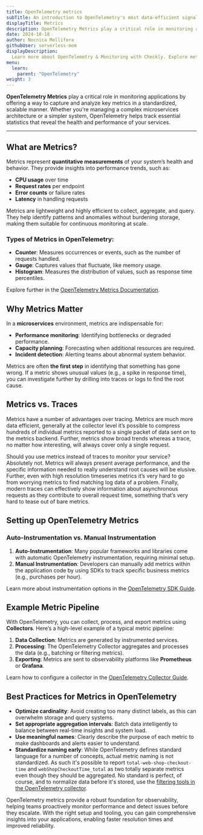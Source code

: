 ```yaml
---
title: OpenTelemetry metrics
subTitle: An introduction to OpenTelemetry's most data-efficient signal
displayTitle: Metrics
description: OpenTelemetry Metrics play a critical role in monitoring applications by offering a way to capture and analyze key metrics in a standardized, scalable manner. Whether you're managing a complex microservices architecture or a simpler system, OpenTelemetry helps track essential statistics that reveal the health and performance of your services.
date: 2024-10-18
author: Nocnica Mellifera
githubUser: serverless-mom
displayDescription: 
  Learn more about OpenTelemetry & Monitoring with Checkly. Explore metrics, one of the three pillars of observability.
menu:
  learn:
    parent: "OpenTelemetry"
weight: 3
---
```

**OpenTelemetry Metrics** play a critical role in monitoring applications by offering a way to capture and analyze key metrics in a standardized, scalable manner. Whether you're managing a complex microservices architecture or a simpler system, OpenTelemetry helps track essential statistics that reveal the health and performance of your services.

---

## What are Metrics?

Metrics represent **quantitative measurements** of your system’s health and behavior. They provide insights into performance trends, such as:

- **CPU usage** over time
- **Request rates** per endpoint
- **Error counts** or failure rates
- **Latency** in handling requests

Metrics are lightweight and highly efficient to collect, aggregate, and query. They help identify patterns and anomalies without burdening storage, making them suitable for continuous monitoring at scale.

### Types of Metrics in OpenTelemetry:

- **Counter**: Measures occurrences or events, such as the number of requests handled.
- **Gauge**: Captures values that fluctuate, like memory usage.
- **Histogram**: Measures the distribution of values, such as response time percentiles.

Explore further in the [OpenTelemetry Metrics Documentation](https://opentelemetry.io/docs/concepts/signals/metrics/).


## Why Metrics Matter

In a **microservices** environment, metrics are indispensable for:

- **Performance monitoring**: Identifying bottlenecks or degraded performance.
- **Capacity planning**: Forecasting when additional resources are required.
- **Incident detection**: Alerting teams about abnormal system behavior.

Metrics are often **the first step** in identifying that something has gone wrong. If a metric shows unusual values (e.g., a spike in response time), you can investigate further by drilling into traces or logs to find the root cause.

## Metrics vs. Traces

Metrics have a number of advantages over tracing. Metrics are much more data efficient, generally at the collector level it’s possible to compress hundreds of individual metrics reported to a single packet of data sent on to the metrics backend. Further, metrics show broad trends whereas a trace, no matter how interesting, will always cover only a single request.

Should you use metrics instead of traces to monitor your service? Absolutely not. Metrics will always present average performance, and the specific information needed to really understand root causes will be elusive. Further, even with high resolution timeseries metrics it’s very hard to go from worrying metrics to find matching log data of a problem. Finally, modern traces can effectively show information about asynchronous requests as they contribute to overall request time, something that’s very hard to tease out of bare metrics.

## Setting up OpenTelemetry Metrics

### Auto-Instrumentation vs. Manual Instrumentation

1. **Auto-Instrumentation**: Many popular frameworks and libraries come with automatic OpenTelemetry instrumentation, requiring minimal setup.
2. **Manual Instrumentation**: Developers can manually add metrics within the application code by using SDKs to track specific business metrics (e.g., purchases per hour).

Learn more about instrumentation options in the [OpenTelemetry SDK Guide](https://opentelemetry.io/docs/instrumentation/).

## Example Metric Pipeline

With OpenTelemetry, you can collect, process, and export metrics using **Collectors**. Here’s a high-level example of a typical metric pipeline:

1. **Data Collection**: Metrics are generated by instrumented services.
2. **Processing**: The OpenTelemetry Collector aggregates and processes the data (e.g., batching or filtering metrics).
3. **Exporting**: Metrics are sent to observability platforms like **Prometheus** or **Grafana**.

Learn how to configure a collector in the [OpenTelemetry Collector Guide](learn/opentelemetry/otel-collector/).



## Best Practices for Metrics in OpenTelemetry

- **Optimize cardinality**: Avoid creating too many distinct labels, as this can overwhelm storage and query systems.
- **Set appropriate aggregation intervals**: Batch data intelligently to balance between real-time insights and system load.
- **Use meaningful names**: Clearly describe the purpose of each metric to make dashboards and alerts easier to understand.
- **Standardize naming early**: While OpenTelemetry defines standard language for a number of concepts, actual metric naming is not standardized. As such it's possible to report `total-web-shop-checkout-time` and `webShopCheckoutTime_total` as two totally separate metrics even though they should be aggregated. No standard is perfect, of course, and to normalize data before it's stored, use the [filtering tools in the OpenTelemetry collector](learn/opentelemetry/otel-filtering/).


OpenTelemetry metrics provide a robust foundation for observability, helping teams proactively monitor performance and detect issues before they escalate. With the right setup and tooling, you can gain comprehensive insights into your applications, enabling faster resolution times and improved reliability.
